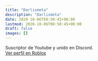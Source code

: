 ```yaml
---
title: "Darlismeta"
description: "Darlismeta"
date: 2020-10-06T08:50:45+00:00
lastmod: 2020-10-06T08:50:45+00:00
draft: false
images: []
---
```


Suscriptor de Youtube y unido en Discord.<br>
[Ver perfil en Roblox](https://www.roblox.com/users/686235649/profile)
